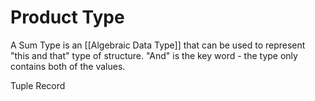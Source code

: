 # Product Type

A Sum Type is an [[Algebraic Data Type]] that can be used to represent "this and that" type of structure. "And" is the key word - the type only contains both of the values.

Tuple
Record
